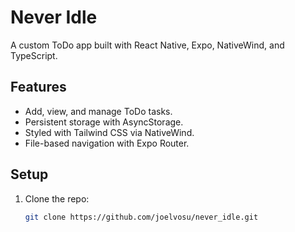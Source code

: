 # Never Idle

A custom ToDo app built with React Native, Expo, NativeWind, and TypeScript.

## Features

- Add, view, and manage ToDo tasks.
- Persistent storage with AsyncStorage.
- Styled with Tailwind CSS via NativeWind.
- File-based navigation with Expo Router.

## Setup

1. Clone the repo:
   ```bash
   git clone https://github.com/joelvosu/never_idle.git
   ```
